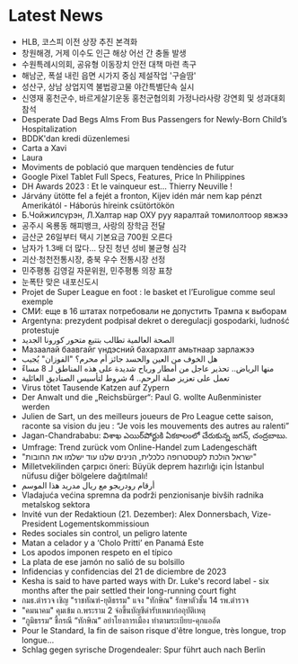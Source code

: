 # Latest News
-  HLB, 코스피 이전 상장 추진 본격화
-  창원해경, 거제 이수도 인근 해상 어선 간 충돌 발생
-  수원특례시의회, 공유형 이동장치 안전 대책 마련 촉구
-  해남군, 폭설 내린 읍면 시가지 중심 제설작업 '구슬땀'
-  성산구, 상남 상업지역 불법광고물 야간특별단속 실시
-  신영재 홍천군수, 바르게살기운동 홍천군협의회 가정나라사랑 강연회 및 성과대회 참석
-  Desperate Dad Begs Alms From Bus Passengers for Newly-Born Child’s Hospitalization
-  BDDK'dan kredi düzenlemesi
-  Carta a Xavi
-  Laura
-  Moviments de població que marquen tendències de futur
-  Google Pixel Tablet Full Specs, Features, Price In Philippines
-  DH Awards 2023 : Et le vainqueur est… Thierry Neuville !
-  Járvány ütötte fel a fejét a fronton, Kijev idén már nem kap pénzt Amerikától - Háborús híreink csütörtökön
-  Б.Чойжилсүрэн, Л.Халтар нар ОХУ руу яаралтай томилолтоор явжээ
-  공주시 옥룡동 해피뱅크, 사랑의 장학금 전달
-  금산군 26일부터 택시 기본요금 700원 오른다
-  남자가 1.3배 더 많다… 당진 청년 성비 불균형 심각
-  괴산·청천전통시장, 충북 우수 전통시장 선정
-  민주평통 김영길 자문위원, 민주평통 의장 표창
-  눈폭탄 맞은 내포신도시
-  Projet de Super League en foot : le basket et l’Euroligue comme seul exemple
-  СМИ: еще в 16 штатах потребовали не допустить Трампа к выборам
-  Argentyna: prezydent podpisał dekret o deregulacji gospodarki, ludność protestuje
-  الصحة العالمية تطالب بتتبع متحور كورونا الجديد
-  Мазаалай баавгайг үндэсний бахархалт амьтнаар зарлажээ
-  هل الخوف من العين والحسد جائز أم محرم؟ "الفوزان" يُجيب
-  منها الرياض.. تحذير عاجل من أمطار ورياح شديدة على هذه المناطق لـ 8 مساءً
-  تعمل على تعزيز صلة الرحم.. 4 شروط لتأسيس الصناديق العائلية
-  Virus tötet Tausende Katzen auf Zypern
-  Der Anwalt und die „Reichsbürger“: Paul G. wollte Außenminister werden
-  Julien de Sart, un des meilleurs joueurs de Pro League cette saison, raconte sa vision du jeu : “Je vois les mouvements des autres au ralenti”
-  Jagan-Chandrababu: విశాఖ ఎయిర్‌పోర్టుకి ఏకకాలంలో చేరుకున్న జగన్, చంద్రబాబు.
-  Umfrage: Trend zurück vom Online-Handel zum Ladengeschäft
-  "ישראל הולכת לקטסטרופה כלכלית, הנינים שלנו עוד ישלמו את החובות"
-  Milletvekilinden çarpıcı öneri: Büyük deprem hazırlığı için İstanbul nüfusu diğer bölgelere dağıtılmalı!
-  أرقام رودريجو مع ريال مدريد هذا الموسم
-  Vladaјuća većina spremna da podrži penzionisanje bivših radnika metalskog sektora
-  Invité vun der Redaktioun (21. Dezember): Alex Donnersbach, Vize-President Logementskommissioun
-  Redes sociales sin control, un peligro latente
-  Matan a celador y a ‘Cholo Pritti’ en Panamá Este
-  Los apodos imponen respeto en el típico
-  La plata de ese jamón no salió de su bolsillo
-  Infidencias y confidencias del 21 de diciembre de 2023
-  Kesha is said to have parted ways with Dr. Luke's record label - six months after the pair settled their long-running court fight
-  กมธ.ตำรวจ เชิญ "ราชทัณฑ์-ยุติธรรม" แจง "ทักษิณ" รักษาตัวชั้น 14 รพ.ตำรวจ
-  "คมนาคม" คุมเข้ม ถ.พระราม 2 จ่อขึ้นบัญชีดำรับเหมาก่ออุบัติเหตุ
-  “ภูมิธรรม“ ชี้กรณี “ทักษิณ” อย่าโยงการเมือง ทำตามระเบียบ-คุกแออัด
-  Pour le Standard, la fin de saison risque d'être longue, très longue, trop longue...
-  Schlag gegen syrische Drogendealer: Spur führt auch nach Berlin
